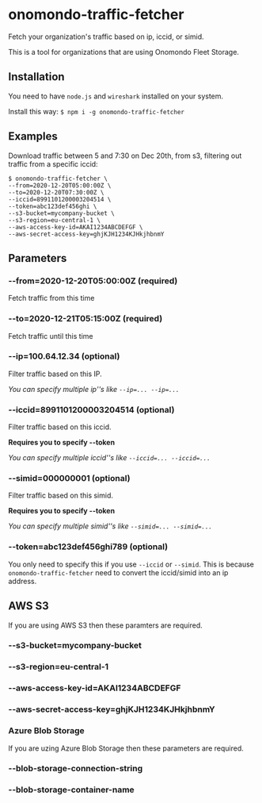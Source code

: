 # onomondo-traffic-fetcher

Fetch your organization's traffic based on ip, iccid, or simid.

This is a tool for organizations that are using Onomondo Fleet Storage.

## Installation

You need to have `node.js` and `wireshark` installed on your system.

Install this way: `$ npm i -g onomondo-traffic-fetcher`

## Examples

Download traffic between 5 and 7:30 on Dec 20th, from s3, filtering out traffic from a specific iccid:

```
$ onomondo-traffic-fetcher \
--from=2020-12-20T05:00:00Z \
--to=2020-12-20T07:30:00Z \
--iccid=8991101200003204514 \
--token=abc123def456ghi \
--s3-bucket=mycompany-bucket \
--s3-region=eu-central-1 \
--aws-access-key-id=AKAI1234ABCDEFGF \
--aws-secret-access-key=ghjKJH1234KJHkjhbnmY
```

## Parameters

### --from=2020-12-20T05:00:00Z (**required**)

Fetch traffic from this time

### --to=2020-12-21T05:15:00Z (**required**)

Fetch traffic until this time

### --ip=100.64.12.34 (optional)

Filter traffic based on this IP.

*You can specify multiple ip''s like `--ip=... --ip=...`*

### --iccid=8991101200003204514 (optional)

Filter traffic based on this iccid.

**Requires you to specify --token**

*You can specify multiple iccid''s like `--iccid=... --iccid=...`*

### --simid=000000001 (optional)

Filter traffic based on this simid.

**Requires you to specify --token**

*You can specify multiple simid''s like `--simid=... --simid=...`*

### --token=abc123def456ghi789 (optional)

You only need to specify this if you use `--iccid` or `--simid`. This is because `onomondo-traffic-fetcher` need to convert the iccid/simid into an ip address.

## AWS S3

If you are using AWS S3 then these paramters are required.

### --s3-bucket=mycompany-bucket
### --s3-region=eu-central-1
### --aws-access-key-id=AKAI1234ABCDEFGF
### --aws-secret-access-key=ghjKJH1234KJHkjhbnmY

### Azure Blob Storage

If you are uzing Azure Blob Storage then these parameters are required.

### --blob-storage-connection-string
### --blob-storage-container-name
